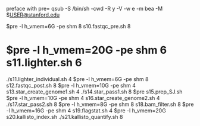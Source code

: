 preface with
pre=
qsub -S /bin/sh -cwd -R y -V -w e -m bea -M $USER@stanford.edu




$pre -l h_vmem=6G -pe shm 8 s10.fastqc_pre.sh 8
# $pre -l h_vmem=20G -pe shm 6 s11.lighter.sh 6
./s11.lighter_individual.sh 4
$pre -l h_vmem=6G -pe shm 8 s12.fastqc_post.sh 8
$pre -l h_vmem=10G -pe shm 4 s13.star_create_genome1.sh 4
./s14.star_pass1.sh 8
$pre s15.prep_SJ.sh
$pre -l h_vmem=10G -pe shm 4 s16.star_create_genome2.sh 4
./s17.star_pass2.sh 8
$pre -l h_vmem=8G -pe shm 8 s18.bam_filter.sh 8
$pre -l h_vmem=16G -pe shm 4 s19.flagstat.sh 4
$pre -l h_vmem=20G s20.kallisto_index.sh
./s21.kallisto_quantify.sh 8
